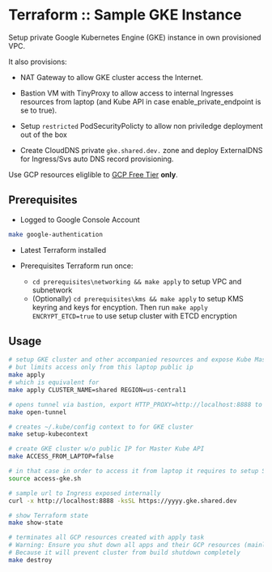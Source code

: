 # Terraform :: Sample GKE Instance

Setup private Google Kubernetes Engine (GKE) instance in own provisioned VPC.

It also provisions:

* NAT Gateway to allow GKE cluster access the Internet.

* Bastion VM with TinyProxy to allow access to internal Ingresses resources from laptop (and Kube API in case enable_private_endpoint is se to true).

* Setup `restricted` PodSecurityPolicty to allow non priviledge deployment out of the box

* Create CloudDNS private `gke.shared.dev.` zone and deploy ExternalDNS for Ingress/Svs auto DNS record provisioning.

Use  GCP resources eliglible to [GCP Free Tier](https://cloud.google.com/free/docs/gcp-free-tier#free-tier-usage-limits) __only__.

## Prerequisites

* Logged to Google Console Account

```bash
make google-authentication
```

* Latest Terraform installed

* Prerequisites Terraform run once:
  * `cd prerequisites\networking && make apply` to setup VPC and subnetwork
  * (Optionally) `cd prerequisites\kms && make apply` to setup KMS keyring and keys for encyption. Then run `make apply ENCRYPT_ETCD=true` to use setup cluster with ETCD encryption

## Usage

```bash
# setup GKE cluster and other accompanied resources and expose Kube Master API via ExternalIP
# but limits access only from this laptop public ip
make apply
# which is equivalent for
make apply CLUSTER_NAME=shared REGION=us-central1

# opens tunnel via bastion, export HTTP_PROXY=http://localhost:8888 to use it in the shell
make open-tunnel

# creates ~/.kube/config context to for GKE cluster
make setup-kubecontext

# create GKE cluster w/o public IP for Master Kube API
make ACCESS_FROM_LAPTOP=false

# in that case in order to access it from laptop it requires to setup SSH tunnel to proxy located on bastion VM and configure kube commands to access private GKE cluster freely
source access-gke.sh

# sample url to Ingress exposed internally
curl -x http://localhost:8888 -ksSL https://yyyy.gke.shared.dev

# show Terraform state
make show-state

# terminates all GCP resources created with apply task
# Warning: Ensure you shut down all apps and their GCP resources (mainly ingresses, dns record sets)
# Because it will prevent cluster from build shutdown completely
make destroy
```
